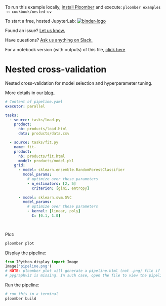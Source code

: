 <!-- start header -->
To run this example locally, [install Ploomber](https://docs.ploomber.io/en/latest/get-started/quick-start.html) and execute: `ploomber examples -n cookbook/nested-cv`

To start a free, hosted JupyterLab: [![binder-logo](https://raw.githubusercontent.com/ploomber/projects/master/_static/open-in-jupyterlab.svg)](https://binder.ploomber.io/v2/gh/ploomber/binder-env/main?urlpath=git-pull%3Frepo%3Dhttps%253A%252F%252Fgithub.com%252Fploomber%252Fprojects%26urlpath%3Dlab%252Ftree%252Fprojects%252Fcookbook/nested-cv%252FREADME.ipynb%26branch%3Dmaster)

Found an issue? [Let us know.](https://github.com/ploomber/projects/issues/new?title=cookbook/nested-cv%20issue)

Have questions? [Ask us anything on Slack.](https://ploomber.io/community/)

For a notebook version (with outputs) of this file, [click here](https://github.com/ploomber/projects/blob/master/cookbook/nested-cv/README.ipynb)
<!-- end header -->



# Nested cross-validation

<!-- start description -->
Nested cross-validation for model selection and hyperparameter tuning.
<!-- end description -->

More details in our [blog.](https://ploomber.io/blog/nested-cv/)

<!-- #md -->
```yaml
# Content of pipeline.yaml
executor: parallel

tasks:
  - source: tasks/load.py
    product:
      nb: products/load.html
      data: products/data.csv

  - source: tasks/fit.py
    name: fit-
    product:
      nb: products/fit.html
      model: products/model.pkl
    grid:
      - model: sklearn.ensemble.RandomForestClassifier
        model_params:
          # optimize over these parameters
          - n_estimators: [2, 5]
            criterion: [gini, entropy]
    
      - model: sklearn.svm.SVC
        model_params:
          # optimize over these parameters
          - kernel: [linear, poly]
            C: [0.1, 1.0]
      
      

```
<!-- #endmd -->

Plot:

```sh
ploomber plot
```

Display the pipeline:

```python
from IPython.display import Image
Image('pipeline.png')
# NOTE: ploomber plot will generate a pipeline.html (not .png) file if
# pygraphviz is missing. In such case, open the file to view the pipeline plot
```

Run the pipeline:

```sh
# run this in a terminal
ploomber build
```
